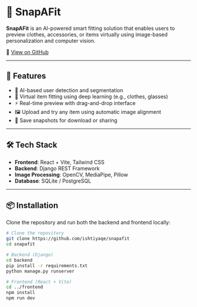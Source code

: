 # 📸 SnapAFit

**SnapAFit** is an AI-powered smart fitting solution that enables users to preview clothes, accessories, or items virtually using image-based personalization and computer vision.

🔗 [View on GitHub](https://github.com/ishtiyaqe/snapafit)

---

## 🚀 Features

- 👤 AI-based user detection and segmentation
- 🧠 Virtual item fitting using deep learning (e.g., clothes, glasses)
- ⚡ Real-time preview with drag-and-drop interface
- 🖼️ Upload and try any item using automatic image alignment
- 💾 Save snapshots for download or sharing

---

## 🛠️ Tech Stack

- **Frontend**: React + Vite, Tailwind CSS  
- **Backend**: Django REST Framework  
- **Image Processing**: OpenCV, MediaPipe, Pillow  
- **Database**: SQLite / PostgreSQL  

---

## 📦 Installation

Clone the repository and run both the backend and frontend locally:

```bash
# Clone the repository
git clone https://github.com/ishtiyaqe/snapafit
cd snapafit

# Backend (Django)
cd backend
pip install -r requirements.txt
python manage.py runserver

# Frontend (React + Vite)
cd ../frontend
npm install
npm run dev
